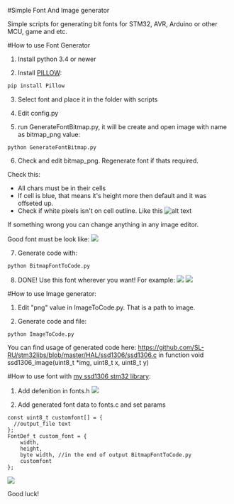 #Simple Font And Image generator

Simple scripts for generating bit fonts for STM32, AVR, Arduino or other MCU, game and etc.

#How to use Font Generator

1) Install python 3.4 or newer

2) Install [PILLOW](http://python-pillow.org/):

```Bash
pip install Pillow
```

3) Select font and place it in the folder with scripts

4) Edit config.py

5) run GenerateFontBitmap.py, it will be create and open image with name as bitmap_png value:

```
python GenerateFontBitmap.py
```

6) Check and edit bitmap_png. Regenerate font if thats required.

Check this:

* All chars must be in their cells
* If cell is blue, that means it's height more then default and it was offseted up.
* Check if white pixels isn't on cell outline. Like this ![alt text](https://raw.githubusercontent.com/SL-RU/sfam_generator/master/screenshots/bad.png)

If something wrong you can change anything in any image editor.

Good font must be look like:
![](https://raw.githubusercontent.com/SL-RU/sfam_generator/master/screenshots/normal.png)

7) Generate code with:
```
python BitmapFontToCode.py
```

8) DONE! Use this font wherever you want! For example:
![](https://raw.githubusercontent.com/SL-RU/sfam_generator/master/screenshots/cons1.png)
![](https://raw.githubusercontent.com/SL-RU/sfam_generator/master/screenshots/cons2.png)

#How to use Image generator:

1) Edit "png" value in ImageToCode.py. That is a path to image.

2) Generate code and file:
```
python ImageToCode.py
```
You can find usage of generated code here: https://github.com/SL-RU/stm32libs/blob/master/HAL/ssd1306/ssd1306.c in function void ssd1306_image(uint8_t *img, uint8_t x, uint8_t y)

#How to use font with [my ssd1306 stm32 library](https://github.com/SL-RU/stm32libs/tree/master/HAL/ssd1306):

1) Add defenition in fonts.h
![](https://raw.githubusercontent.com/SL-RU/sfam_generator/master/screenshots/keil2.png)

2) Add generated font data to fonts.c and set params
```
const uint8_t customfont[] = {
  //output_file text
};
FontDef_t custom_font = {
	width,
	height,
	byte width, //in the end of output BitmapFontToCode.py
	customfont
};
```
![](https://raw.githubusercontent.com/SL-RU/sfam_generator/master/screenshots/keil1.png)

Good luck!
